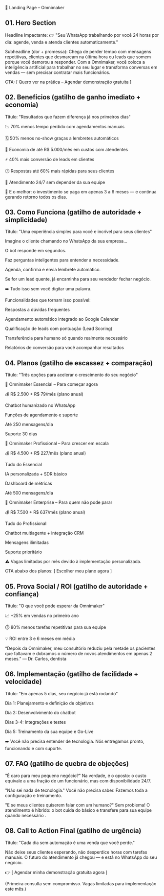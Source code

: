 🚀 Landing Page – Omnimaker
## 01. Hero Section

Headline Impactante:
👉 "Seu WhatsApp trabalhando por você 24 horas por dia: agende, venda e atenda clientes automaticamente."

Subheadline (dor + promessa):
Chega de perder tempo com mensagens repetitivas, clientes que desmarcam na última hora ou leads que somem porque você demorou a responder.
Com a Omnimaker, você coloca a inteligência artificial para trabalhar no seu lugar e transforma conversas em vendas — sem precisar contratar mais funcionários.

CTA:
[ Quero ver na prática – Agendar demonstração gratuita ]

## 02. Benefícios (gatilho de ganho imediato + economia)

Título: "Resultados que fazem diferença já nos primeiros dias"

📉 70% menos tempo perdido com agendamentos manuais

🗓️ 50% menos no-show graças a lembretes automáticos

💸 Economia de até R$ 5.000/mês em custos com atendentes

⚡ 40% mais conversão de leads em clientes

🕒 Respostas até 60% mais rápidas para seus clientes

🌙 Atendimento 24/7 sem depender da sua equipe

🔑 E o melhor: o investimento se paga em apenas 3 a 6 meses — e continua gerando retorno todos os dias.

## 03. Como Funciona (gatilho de autoridade + simplicidade)

Título: "Uma experiência simples para você e incrível para seus clientes"

Imagine o cliente chamando no WhatsApp da sua empresa…

O bot responde em segundos.

Faz perguntas inteligentes para entender a necessidade.

Agenda, confirma e envia lembrete automático.

Se for um lead quente, já encaminha para seu vendedor fechar negócio.

➡️ Tudo isso sem você digitar uma palavra.

Funcionalidades que tornam isso possível:

Respostas a dúvidas frequentes

Agendamento automático integrado ao Google Calendar

Qualificação de leads com pontuação (Lead Scoring)

Transferência para humano só quando realmente necessário

Relatórios de conversão para você acompanhar resultados

## 04. Planos (gatilho de escassez + comparação)

Título: "Três opções para acelerar o crescimento do seu negócio"

🔹 Omnimaker Essencial – Para começar agora

💰 R$ 2.500 + R$ 79/mês (plano anual)

Chatbot humanizado no WhatsApp

Funções de agendamento e suporte

Até 250 mensagens/dia

Suporte 30 dias

🔹 Omnimaker Profissional – Para crescer em escala

💰 R$ 4.500 + R$ 227/mês (plano anual)

Tudo do Essencial

IA personalizada + SDR básico

Dashboard de métricas

Até 500 mensagens/dia

🔹 Omnimaker Enterprise – Para quem não pode parar

💰 R$ 7.500 + R$ 637/mês (plano anual)

Tudo do Profissional

Chatbot multiagente + integração CRM

Mensagens ilimitadas

Suporte prioritário

⚠️ Vagas limitadas por mês devido à implementação personalizada.

CTA abaixo dos planos:
[ Escolher meu plano agora ]

## 05. Prova Social / ROI (gatilho de autoridade + confiança)

Título: "O que você pode esperar da Omnimaker"

📈 +25% em vendas no primeiro ano

⏱️ 80% menos tarefas repetitivas para sua equipe

💡 ROI entre 3 e 6 meses em média

“Depois da Omnimaker, meu consultório reduziu pela metade os pacientes que faltavam e dobramos o número de novos atendimentos em apenas 2 meses.”
— Dr. Carlos, dentista

## 06. Implementação (gatilho de facilidade + velocidade)

Título: "Em apenas 5 dias, seu negócio já está rodando"

Dia 1: Planejamento e definição de objetivos

Dia 2: Desenvolvimento do chatbot

Dias 3-4: Integrações e testes

Dia 5: Treinamento da sua equipe e Go-Live

➡️ Você não precisa entender de tecnologia. Nós entregamos pronto, funcionando e com suporte.

## 07. FAQ (gatilho de quebra de objeções)

"É caro para meu pequeno negócio?"
Na verdade, é o oposto: o custo equivale a uma fração de um funcionário, mas com disponibilidade 24/7.

"Não sei nada de tecnologia."
Você não precisa saber. Fazemos toda a configuração e treinamento.

"E se meus clientes quiserem falar com um humano?"
Sem problema! O atendimento é híbrido: o bot cuida do básico e transfere para sua equipe quando necessário
.

## 08. Call to Action Final (gatilho de urgência)

Título: "Cada dia sem automação é uma venda que você perde."

Não deixe seus clientes esperando, não desperdice horas com tarefas manuais.
O futuro do atendimento já chegou — e está no WhatsApp do seu negócio.

👉 [ Agendar minha demonstração gratuita agora ]

(Primeira consulta sem compromisso. Vagas limitadas para implementação este mês.)